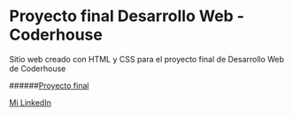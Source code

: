 # Proyecto final Desarrollo Web - Coderhouse
Sitio web creado con HTML y CSS para el proyecto final de Desarrollo Web de Coderhouse

######[Proyecto final](https://franrappazzini.github.io/PFC/) 

[Mi LinkedIn](https://www.linkedin.com/in/franciscorappazzini/)
